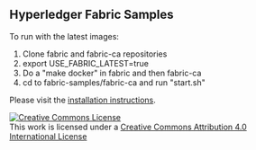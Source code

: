 ## Hyperledger Fabric Samples

To run with the latest images:
1) Clone fabric and fabric-ca repositories
2) export USE_FABRIC_LATEST=true
3) Do a "make docker" in fabric and then fabric-ca
4) cd to fabric-samples/fabric-ca and run "start.sh"

Please visit the [installation instructions](http://hyperledger-fabric.readthedocs.io/en/latest/samples.html).

<a rel="license" href="http://creativecommons.org/licenses/by/4.0/"><img alt="Creative Commons License" style="border-width:0" src="https://i.creativecommons.org/l/by/4.0/88x31.png" /></a><br />This work is licensed under a <a rel="license" href="http://creativecommons.org/licenses/by/4.0/">Creative Commons Attribution 4.0 International License</a>

